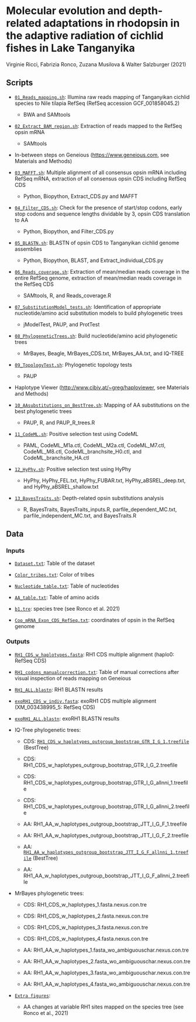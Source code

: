 # Molecular evolution and depth-related adaptations in rhodopsin in the adaptive radiation of cichlid fishes in Lake Tanganyika
Virginie Ricci, Fabrizia Ronco, Zuzana Musilova & Walter Salzburger (2021)

## Scripts

* [`01_Reads_mapping.sh`](Scripts/01_Reads_mapping.sh): Illumina raw reads mapping of Tanganyikan cichlid species to Nile tilapia RefSeq (RefSeq accession GCF_001858045.2)
  * BWA and SAMtools

* [`02_Extract_BAM_region.sh`](Scripts/02_Extract_BAM_region.sh): Extraction of reads mapped to the RefSeq opsin mRNA
  * SAMtools

* In-between steps on Geneious (https://www.geneious.com, see Materials and Methods)

* [`03_MAFFT.sh`](Scripts/03_MAFFT.sh): Multiple alignment of all consensus opsin mRNA including RefSeq mRNA, extraction of all consensus opsin CDS including RefSeq CDS
  * Python, Biopython, Extract_CDS.py and MAFFT

* [`04_Filter_CDS.sh`](Scripts/04_Filter_CDS.sh): Check for the presence of start/stop codons, early stop codons and sequence lengths dividable by 3, opsin CDS translation to AA
  * Python, Biopython, and Filter_CDS.py

* [`05_BLASTN.sh`](Scripts/05_BLASTN.sh): BLASTN of opsin CDS to Tanganyikan cichlid genome assemblies
  * Python, Biopython, BLAST, and Extract_individual_CDS.py

* [`06_Reads_coverage.sh`](Scripts/06_Reads_coverage.sh): Extraction of mean/median reads coverage in the entire RefSeq genome, extraction of mean/median reads coverage in the RefSeq CDS
  * SAMtools, R, and Reads_coverage.R

* [`07_SubstitutionModel_tests.sh`](Scripts/07_SubstitutionModel_tests.sh): Identification of appropriate nucleotide/amino acid substitution models to build phylogenetic trees
  * jModelTest, PAUP, and ProtTest

* [`08_PhylogeneticTrees.sh`](Scripts/08_PhylogeneticTrees.sh): Build nucleotide/amino acid phylogenetic trees
  * MrBayes, Beagle, MrBayes_CDS.txt, MrBayes_AA.txt, and IQ-TREE

* [`09_TopologyTest.sh`](Scripts/09_TopologyTest.sh): Phylogenetic topology tests
  * PAUP

* Haplotype Viewer (http://www.cibiv.at/~greg/haploviewer, see Materials and Methods)

* [`10_AAsubstitutions_on_BestTree.sh`](Scripts/10_AAsubstitutions_on_BestTree.sh): Mapping of AA substitutions on the best phylogenetic trees
  * PAUP, R, and PAUP_R_trees.R

* [`11_CodeML.sh`](Scripts/11_CodeML.sh): Positive selection test using CodeML
  * PAML, CodeML_M1a.ctl, CodeML_M2a.ctl, CodeML_M7.ctl, CodeML_M8.ctl,  CodeML_branchsite_H0.ctl, and CodeML_branchsite_HA.ctl

* [`12_HyPhy.sh`](Scripts/12_HyPhy.sh): Positive selection test using HyPhy
  * HyPhy, HyPhy_FEL.txt, HyPhy_FUBAR.txt, HyPhy_aBSREL_deep.txt, and HyPhy_aBSREL_shallow.txt

* [`13_BayesTraits.sh`](Scripts/13_BayesTraits.sh): Depth-related opsin substitutions analysis
  * R, BayesTraits, BayesTraits_inputs.R, parfile_dependent_MC.txt, parfile_independent_MC.txt, and BayesTraits.R

## Data

### Inputs

* [`Dataset.txt`](Data/Dataset.txt): Table of the dataset

* [`Color_tribes.txt`](Data/Color_tribes.txt): Color of tribes

* [`Nucleotide_table.txt`](Data/Nucleotide_table.txt): Table of nucleotides

* [`AA_table.txt`](Data/AA_table.txt): Table of amino acids

* [`b1.tre`](Data/b1.tre): species tree (see Ronco et al. 2021)

* [`Coo_mRNA_Exon_CDS_RefSeq.txt`](Data/Coo_mRNA_Exon_CDS_RefSeq.txt): coordinates of opsin in the RefSeq genome

### Outputs

* [`RH1_CDS_w_haplotypes.fasta`](Data/RH1_CDS_w_haplotypes.fasta): RH1 CDS multiple alignment (haplo0: RefSeq CDS)

* [`RH1_codons_manualcorrection.txt`](Data/RH1_codons_manualcorrection.txt): Table of manual corrections after visual inspection of reads mapping on Geneious

* [`RH1_ALL.blastn`](Data/RH1_ALL.blastn): RH1 BLASTN results

* [`exoRH1_CDS_w_indiv.fasta`](Data/exoRH1_CDS_w_indiv.fasta): exoRH1 CDS multiple alignment (XM_003438995_5: RefSeq CDS)

* [`exoRH1_ALL.blastn`](Data/exoRH1_ALL.blastn): exoRH1 BLASTN results

* IQ-Tree phylogenetic trees:
  * CDS: [`RH1_CDS_w_haplotypes_outgroup_bootstrap_GTR_I_G_1.treefile`](Data/RH1_CDS_w_haplotypes_outgroup_bootstrap_GTR_I_G_1.treefile) (BestTree)
  * CDS: RH1_CDS_w_haplotypes_outgroup_bootstrap_GTR_I_G_2.treefile
  * CDS: RH1_CDS_w_haplotypes_outgroup_bootstrap_GTR_I_G_allnni_1.treefile
  * CDS: RH1_CDS_w_haplotypes_outgroup_bootstrap_GTR_I_G_allnni_2.treefile

  * AA: RH1_AA_w_haplotypes_outgroup_bootstrap_JTT_I_G_F_1.treefile
  * AA: RH1_AA_w_haplotypes_outgroup_bootstrap_JTT_I_G_F_2.treefile
  * AA: [`RH1_AA_w_haplotypes_outgroup_bootstrap_JTT_I_G_F_allnni_1.treefile`](Data/RH1_AA_w_haplotypes_outgroup_bootstrap_JTT_I_G_F_allnni_1.treefile) (BestTree)
  * AA: RH1_AA_w_haplotypes_outgroup_bootstrap_JTT_I_G_F_allnni_2.treefile

* MrBayes phylogenetic trees:
  * CDS: RH1_CDS_w_haplotypes_1.fasta.nexus.con.tre
  * CDS: RH1_CDS_w_haplotypes_2.fasta.nexus.con.tre
  * CDS: RH1_CDS_w_haplotypes_3.fasta.nexus.con.tre
  * CDS: RH1_CDS_w_haplotypes_4.fasta.nexus.con.tre

  * AA: RH1_AA_w_haplotypes_1.fasta_wo_ambiguouschar.nexus.con.tre
  * AA: RH1_AA_w_haplotypes_2.fasta_wo_ambiguouschar.nexus.con.tre
  * AA: RH1_AA_w_haplotypes_3.fasta_wo_ambiguouschar.nexus.con.tre
  * AA: RH1_AA_w_haplotypes_4.fasta_wo_ambiguouschar.nexus.con.tre

* [`Extra figures`](Data/Extra_figures):
  * AA changes at variable RH1 sites mapped on the species tree (see Ronco et al., 2021)
